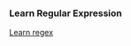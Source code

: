 ### Learn Regular Expression
<p>
    <a href="https://github.com/ziishaned/learn-regex" target="_blank">Learn regex</a>
</p>
